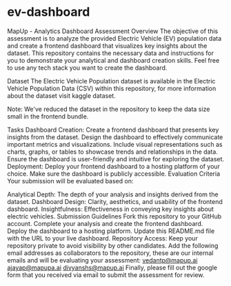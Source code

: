 # ev-dashboard

MapUp - Analytics Dashboard Assessment
Overview
The objective of this assessment is to analyze the provided Electric Vehicle (EV) population data and create a frontend dashboard that visualizes key insights about the dataset. This repository contains the necessary data and instructions for you to demonstrate your analytical and dashboard creation skills. Feel free to use any tech stack you want to create the dashboard.

Dataset
The Electric Vehicle Population dataset is available in the Electric Vehicle Population Data (CSV) within this repository, for more information about the dataset visit kaggle dataset.

Note: We've reduced the dataset in the repository to keep the data size small in the frontend bundle.

Tasks
Dashboard Creation:
Create a frontend dashboard that presents key insights from the dataset.
Design the dashboard to effectively communicate important metrics and visualizations.
Include visual representations such as charts, graphs, or tables to showcase trends and relationships in the data.
Ensure the dashboard is user-friendly and intuitive for exploring the dataset.
Deployment:
Deploy your frontend dashboard to a hosting platform of your choice.
Make sure the dashboard is publicly accessible.
Evaluation Criteria
Your submission will be evaluated based on:

Analytical Depth: The depth of your analysis and insights derived from the dataset.
Dashboard Design: Clarity, aesthetics, and usability of the frontend dashboard.
Insightfulness: Effectiveness in conveying key insights about electric vehicles.
Submission Guidelines
Fork this repository to your GitHub account.
Complete your analysis and create the frontend dashboard.
Deploy the dashboard to a hosting platform.
Update this README.md file with the URL to your live dashboard.
Repository Access: Keep your repository private to avoid visibility by other candidates. Add the following email addresses as collaborators to the repository, these are our internal emails and will be evaluating your assessment:
vedantp@mapup.ai
ajayap@mapupa.ai
divyanshs@mapup.ai
Finally, please fill out the google form that you received via email to submit the assessment for review.      
